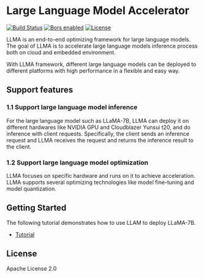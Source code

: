 # Large Language Model Accelerator

[![Build Status](https://dev.azure.com/Adlik/GitHub/_apis/build/status/Adlik.model_optimizer?branchName=main)](https://dev.azure.com/Adlik/GitHub/_build/results?buildId=3472&view=results)
[![Bors enabled](https://bors.tech/images/badge_small.svg)](https://app.bors.tech/repositories/65566)
[![License](https://img.shields.io/badge/License-Apache%202.0-blue.svg)](https://opensource.org/licenses/Apache-2.0)

LLMA is an end-to-end optimizing framework for large language models. The goal of LLMA is to accelerate large language models inference process both on cloud and embedded environment.

With LLMA framework, different large language models can be deployed to different platforms with high performance in a flexible and easy way.


## Support features

### 1.1 Support large language model inference

For the large language model such as LLaMA-7B, LLMA can deploy it on different hardwares like NVIDIA GPU and Cloudblazer Yunsui t20, and do inference with client requests. Specifically, the client sends an inference request and LLMA receives the request and returns the inference result to the client.

### 1.2 Support large language model optimization

LLMA focuses on specific hardware and runs on it to achieve acceleration. LLMA supports several optimizing technologies like model fine-tuning and model quantization.

## Getting Started

The following tutorial demonstrates how to use LLAM to deploy LLaMA-7B.

- [Tutorial](TUTORIAL.md)

## License

Apache License 2.0

